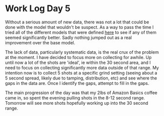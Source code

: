 # Work Log Day 5

Without a serious amount of new data, there was not a lot that could be done with the model that wouldn't be suspect. As a way to pass the time I tried all of the different models that were defined [here](https://github.com/udacity/self-driving-car/tree/master/steering-models/community-models/rambo) to see if any of them seemed significantly better. Sadly nothing jumped out as a real improvement over the base model. 

The lack of data, particularly systematic data, is the real crux of the problem at the moment. I have decided to focus more on collecting for awhile. Up until now a lot of the shots are 'ideal', ie within the 30 second area, and I need to focus on collecting significantly more data outside of that range. My intention now is to collect 5 shots at a specific grind setting (seeing about a 5 second spread, likely due to tamping, distribution, etc) and see where the gaps in the data are. Once I identify the gaps, attempt to fill in the gaps.

The main progression of the day was that my 2lbs of Amazon Basics coffee came in, so spent the evening pulling shots in the 8-12 second range. Tomorrow will see more shots hopefully working up into the 30 second range. 

